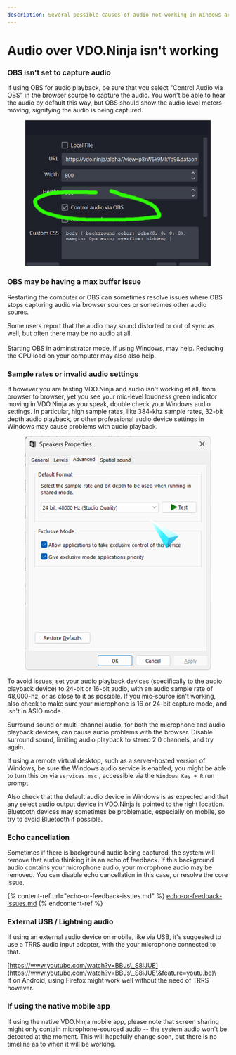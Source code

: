 ```yaml
---
description: Several possible causes of audio not working in Windows are listed
---
```


# Audio over VDO.Ninja isn't working

### OBS isn't set to capture audio

If using OBS for audio playback, be sure that you select "Control Audio via OBS" in the browser source to capture the audio. You won't be able to hear the audio by default this way, but OBS should show the audio level meters moving, signifying the audio is being captured.

<figure><img src="../.gitbook/assets/image (1).png" alt=""><figcaption></figcaption></figure>

### OBS may be having a max buffer issue

Restarting the computer or OBS can sometimes resolve issues where OBS stops capturing audio via browser sources or sometimes other audio soures.

Some users report that the audio may sound distorted or out of sync as well, but often there may be no audio at all.\
\
Starting OBS in adminstirator mode, if using Windows, may help. Reducing the CPU load on your computer may also also help.

### Sample rates or invalid audio settings

If however you are testing VDO.Ninja and audio isn't working at all, from browser to browser, yet you see your mic-level loudness green indicator moving in VDO.Ninja as you speak, double check your Windows audio settings. In particular, high sample rates, like 384-khz sample rates, 32-bit depth audio playback, or other professional audio device settings in Windows may cause problems with audio playback.

<figure><img src="../.gitbook/assets/image (4) (9).png" alt=""><figcaption></figcaption></figure>

To avoid issues, set your audio playback devices (specifically to the audio playback device) to 24-bit or 16-bit audio, with an audio sample rate of 48,000-hz, or as close to it as possible. If you mic-source isn't working, also check to make sure your microphone is 16 or 24-bit capture mode, and isn't in ASIO mode.

Surround sound or multi-channel audio, for both the microphone and audio playback devices, can cause audio problems with the browser. Disable surround sound, limiting audio playback to stereo 2.0 channels, and try again.

If using a remote virtual desktop, such as a server-hosted version of Windows, be sure the Windows audio service is enabled; you might be able to turn this on via `services.msc` , accessible via the `Windows Key + R` run prompt.

Also check that the default audio device in Windows is as expected and that any select audio output device in VDO.Ninja is pointed to the right location. Bluetooth devices may sometimes be problematic, especially on mobile, so try to avoid Bluetooth if possible.

### Echo cancellation

Sometimes if there is background audio being captured, the system will remove that audio thinking it is an echo of feedback. If this background audio contains your microphone audio, your microphone audio may be removed. You can disable echo cancellation in this case, or resolve the core issue.

{% content-ref url="echo-or-feedback-issues.md" %}
[echo-or-feedback-issues.md](echo-or-feedback-issues.md)
{% endcontent-ref %}

### External USB / Lightning audio

If using an external audio device on mobile, like via USB, it's suggested to use a TRRS audio input adapter, with the your microphone connected to that.

[https://www.youtube.com/watch?v=BBus\_S8iJUE](https://www.youtube.com/watch?v=BBus\_S8iJUE\&feature=youtu.be)\
\
If on Android, using Firefox might work well without the need of TRRS however.

### If using the native mobile app

If using the native VDO.Ninja mobile app, please note that screen sharing might only contain microphone-sourced audio -- the system audio won't be detected at the moment. This will hopefully change soon, but there is no timeline as to when it will be working.

